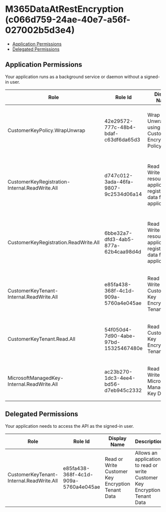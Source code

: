 # M365DataAtRestEncryption (c066d759-24ae-40e7-a56f-027002b5d3e4)
- [Application Permissions](#application-permissions)
- [Delegated Permissions](#delegated-permissions)

## Application Permissions
Your application runs as a background service or daemon without a signed-in user.

| Role | Role Id | Display Name | Description |
|---|---|---|---|
| CustomerKeyPolicy.WrapUnwrap | 42e29572-777c-48b4-bdaf-c63df6da65d3 | Wrap or Unwrap data using CustomerKey Encryption Policy | Allows application to Wrap or Unwrap data using CustomerKey Encryption Policy |
| CustomerKeyRegistration-Internal.ReadWrite.All | d747c012-3ada-46fa-9807-9c2534d06a14 | Read or Write resource application registration data for any application | Allows an application to Read or Write resource application registration data for any application |
| CustomerKeyRegistration.ReadWrite.All | 6bbe32a7-dfd3-4ab5-877a-62b4caa98d4d | Read or Write resource application registration data for their application | Allows an application to Read or Write resource application registration data for their application |
| CustomerKeyTenant-Internal.ReadWrite.All | e85fa438-368f-4c1d-909a-5760a4e045ae | Read or Write Customer Key Encryption Tenant Data | Allows an application to read or write Customer Key Encryption Tenant Data |
| CustomerKeyTenant.Read.All | 54f050d4-7d90-4abe-97bd-15325467480e | Read Customer Key Encryption Tenant Data | Allows an application to read Customer Key Encryption Tenant Data |
| MicrosoftManagedKey-Internal.ReadWrite.All | ac23b270-1dc3-4ee4-bd56-d7eb945c2332 | Read or Write Microsoft Managed Key Data | Allows an application to read or write Microsoft Managed Key Data |

## Delegated Permissions
Your application needs to access the API as the signed-in user. 

| Role | Role Id | Display Name | Description |
|---|---|---|---|
| CustomerKeyTenant-Internal.ReadWrite.All | e85fa438-368f-4c1d-909a-5760a4e045ae | Read or Write Customer Key Encryption Tenant Data | Allows an application to read or write Customer Key Encryption Tenant Data |

